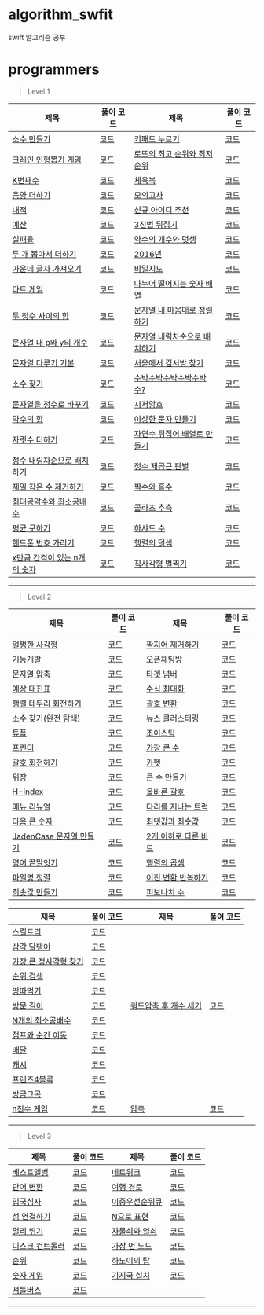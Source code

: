 # algorithm_swfit
swift 알고리즘 공부

# programmers
> Level 1

|제목|풀이 코드|제목|풀이 코드|
|--|--|--|--|
|[소수 만들기](https://programmers.co.kr/learn/courses/30/lessons/12977)|[코드](https://gist.github.com/hhhan0315/79ef07ea9acd0496966e1c49485ef3cd)|[키패드 누르기](https://programmers.co.kr/learn/courses/30/lessons/67256)|[코드](https://gist.github.com/hhhan0315/f543de38bd11315e4dbff50a90637c8b)
|[크레인 인형뽑기 게임](https://programmers.co.kr/learn/courses/30/lessons/64061)|[코드](https://gist.github.com/hhhan0315/701a49d306fb09c889b8799ab2f55942)|[로또의 최고 순위와 최저 순위](https://programmers.co.kr/learn/courses/30/lessons/77484)|[코드](https://gist.github.com/hhhan0315/913f4443f34db2696b49f28aaf2a4f1f)|
|[K번째수](https://programmers.co.kr/learn/courses/30/lessons/42748)|[코드](https://gist.github.com/hhhan0315/bcef3813392a406d35bf1e335d9eb994)|[체육복](https://programmers.co.kr/learn/courses/30/lessons/42862)|[코드](https://gist.github.com/hhhan0315/9e0fdccfd22c57d0943953205d5cb9c0)|
|[음양 더하기](https://programmers.co.kr/learn/courses/30/lessons/76501)|[코드](https://gist.github.com/hhhan0315/32e653879df4fd2d677959bf24d60085)|[모의고사](https://programmers.co.kr/learn/courses/30/lessons/42840)|[코드](https://gist.github.com/hhhan0315/a0a5145e72a89f338c40f86b50e91454)|
|[내적](https://programmers.co.kr/learn/courses/30/lessons/70128)|[코드](https://gist.github.com/hhhan0315/fd93f61db8c76ba2c7f4184c125a2375)|[신규 아이디 추천](https://programmers.co.kr/learn/courses/30/lessons/72410)|[코드](https://gist.github.com/hhhan0315/4896c4e1366ab54b93fafb147e8e09d7)|
|[예산](https://programmers.co.kr/learn/courses/30/lessons/12982)|[코드](https://gist.github.com/hhhan0315/4d09e2a54d3d9ede1b3257ee500d337d)|[3진법 뒤집기](https://programmers.co.kr/learn/courses/30/lessons/68935)|[코드](https://gist.github.com/hhhan0315/7b6d23c46cc7f9ab5e733e89e4a4c8c7)|
|[실패율](https://programmers.co.kr/learn/courses/30/lessons/42889)|[코드](https://gist.github.com/hhhan0315/4c3eb503622223d06cc37a40b12b17e5)|[약수의 개수와 덧셈](https://programmers.co.kr/learn/courses/30/lessons/77884)|[코드](https://gist.github.com/hhhan0315/6161f48aed0f4579f6e69930d63c5db3)
|[두 개 뽑아서 더하기](https://programmers.co.kr/learn/courses/30/lessons/68644)|[코드](https://gist.github.com/hhhan0315/69d5d22cf182a70c2e875bec034e6b1c)|[2016년](https://programmers.co.kr/learn/courses/30/lessons/12901)|[코드](https://gist.github.com/hhhan0315/54e41f8d1ec6ba654f0b10759a124dc3)|
|[가운데 글자 가져오기](https://programmers.co.kr/learn/courses/30/lessons/12903)|[코드](https://gist.github.com/hhhan0315/8767fa08b0b0c361a904ac72424294db)|[비밀지도](https://programmers.co.kr/learn/courses/30/lessons/17681)|[코드](https://gist.github.com/hhhan0315/24c030231e099333e124c80ecdedeedd)|
|[다트 게임](https://programmers.co.kr/learn/courses/30/lessons/17682)|[코드](https://gist.github.com/hhhan0315/c55cbc95696c2f41de4780f1cc77488e)|[나누어 떨어지는 숫자 배열](https://programmers.co.kr/learn/courses/30/lessons/12910)|[코드](https://gist.github.com/hhhan0315/1127ba462d43fd4ff168a3ff4b8aa96c)|
|[두 정수 사이의 합](https://programmers.co.kr/learn/courses/30/lessons/12912)|[코드](https://gist.github.com/hhhan0315/86948fb44a22a1a2c02a5a7433147ab0)|[문자열 내 마음대로 정렬하기](https://programmers.co.kr/learn/courses/30/lessons/12915)|[코드](https://gist.github.com/hhhan0315/882fff56c0ba0308712730fdf631646c)|
|[문자열 내 p와 y의 개수](https://programmers.co.kr/learn/courses/30/lessons/12916)|[코드](https://gist.github.com/hhhan0315/d33e7cfd6655d5bba4da13f8256655f4)|[문자열 내림차순으로 배치하기](https://programmers.co.kr/learn/courses/30/lessons/12917)|[코드](https://gist.github.com/hhhan0315/40a4eb488703956a384f7bd749dd3ac6)|
|[문자열 다루기 기본](https://programmers.co.kr/learn/courses/30/lessons/12918)|[코드](https://gist.github.com/hhhan0315/d9eff6b04fafa06384eb20760a8432fc)|[서울에서 김서방 찾기](https://programmers.co.kr/learn/courses/30/lessons/12919)|[코드](https://gist.github.com/hhhan0315/c2dc38e822bda306aeb57c43f1b7030e)|
|[소수 찾기](https://programmers.co.kr/learn/courses/30/lessons/12921)|[코드](https://gist.github.com/hhhan0315/0b6b13f3f36ddf84ade1903891fe9c45)|[수박수박수박수박수박수?](https://programmers.co.kr/learn/courses/30/lessons/12922)| [코드](https://gist.github.com/hhhan0315/0d0c70a1f84c6ab079b7568b429333e4)|
|[문자열을 정수로 바꾸기](https://programmers.co.kr/learn/courses/30/lessons/12925)|[코드](https://gist.github.com/hhhan0315/0371f1b7c0b8a56681be3274f7cbbb7e)|[시저암호](https://programmers.co.kr/learn/courses/30/lessons/12926)|[코드](https://gist.github.com/hhhan0315/500e4e5acef9820fb31b744fc5d31217)|
|[약수의 합](https://programmers.co.kr/learn/courses/30/lessons/12928)|[코드](https://gist.github.com/hhhan0315/9d88c05bbdca0f11c6a1355c4d369acb)|[이상한 문자 만들기](https://programmers.co.kr/learn/courses/30/lessons/12930)|[코드](https://gist.github.com/hhhan0315/ac8b7a9144ebd52cfe2393c54a706edd)|
|[자릿수 더하기](https://programmers.co.kr/learn/courses/30/lessons/12931)|[코드](https://gist.github.com/hhhan0315/df75bcbd8759f942985013d4171ac206)|[자연수 뒤집어 배열로 만들기](https://programmers.co.kr/learn/courses/30/lessons/12932) |[코드](https://gist.github.com/hhhan0315/54d236a023636295d2b8a424d9b8ea4a)|
|[정수 내림차순으로 배치하기](https://programmers.co.kr/learn/courses/30/lessons/12933)|[코드](https://gist.github.com/hhhan0315/8ffdc3c6ac0f0251b03c7394230852a8)|[정수 제곱근 판별](https://programmers.co.kr/learn/courses/30/lessons/12934)|[코드](https://gist.github.com/hhhan0315/48714b53ef51268b52db3aabc7790869)|
|[제일 작은 수 제거하기](https://programmers.co.kr/learn/courses/30/lessons/12935)|[코드](https://gist.github.com/hhhan0315/b34f38264d12557df7c19a8d48488097)|[짝수와 홀수](https://programmers.co.kr/learn/courses/30/lessons/12937)|[코드](https://gist.github.com/hhhan0315/1fdea983b77c0a003dacc84b4f1980c1)|
|[최대공약수와 최소공배수](https://programmers.co.kr/learn/courses/30/lessons/12940)|[코드](https://gist.github.com/hhhan0315/42cc14c6ad4699e5c8164024cad35146)|[콜라츠 추측](https://programmers.co.kr/learn/courses/30/lessons/12943)|[코드](https://gist.github.com/hhhan0315/a106ea22e5ce7fe4eb6c8625af30e0db)|
|[평균 구하기](https://programmers.co.kr/learn/courses/30/lessons/12944)|[코드](https://gist.github.com/hhhan0315/97c397acbd33fb0f01ea0f50abdd56d3)|[하샤드 수](https://programmers.co.kr/learn/courses/30/lessons/12947)|[코드](https://gist.github.com/hhhan0315/d06c4eed253b892e563fed403650d670)|
|[핸드폰 번호 가리기](https://programmers.co.kr/learn/courses/30/lessons/12948)|[코드](https://gist.github.com/hhhan0315/53a0ee2c3f49d81e8644666369c691be)|[행렬의 덧셈](https://gist.github.com/hhhan0315/095e3a9dda67368ab0bf94caf6781f41)|[코드](https://gist.github.com/hhhan0315/095e3a9dda67368ab0bf94caf6781f41)|
|[x만큼 간격이 있는 n개의 숫자](https://programmers.co.kr/learn/courses/30/lessons/12954)|[코드](https://gist.github.com/hhhan0315/1d57c193821d07e6c35e952b955e127b)|[직사각형 별찍기](https://programmers.co.kr/learn/courses/30/lessons/12969)|[코드](https://gist.github.com/hhhan0315/efa73a44a84d1e973264dc82e80468e3)|

---

> Level 2

|제목|풀이 코드|제목|풀이 코드|
|--|--|--|--|
|[멀쩡한 사각형](https://programmers.co.kr/learn/courses/30/lessons/62048)|[코드](https://gist.github.com/hhhan0315/536aa4688883196b02397a3ef36dcbd7)|[짝지어 제거하기](https://programmers.co.kr/learn/courses/30/lessons/12973)|[코드](https://gist.github.com/hhhan0315/af9bf340f7d4edaf9f1c108de12af48a)|
|[기능개발](https://programmers.co.kr/learn/courses/30/lessons/42586)|[코드](https://gist.github.com/hhhan0315/df0cd4f08ebecac2155eb7447a2c178f)|[오픈채팅방](https://programmers.co.kr/learn/courses/30/lessons/42888)|[코드](https://gist.github.com/hhhan0315/48e31def22015cc4cb7c8d3d9e431149)|
|[문자열 압축](https://programmers.co.kr/learn/courses/30/lessons/60057#)|[코드](https://gist.github.com/hhhan0315/9b0b1bf040cbb9c414c8ec2bcc2efc0b)|[타겟 넘버](https://programmers.co.kr/learn/courses/30/lessons/43165)|[코드](https://gist.github.com/hhhan0315/01eda173314db3f9643ea538560bb71d)|
|[예상 대진표](https://programmers.co.kr/learn/courses/30/lessons/12985#)|[코드](https://gist.github.com/hhhan0315/03e092acb5540c0ef9349675bfea34ee)|[수식 최대화](https://programmers.co.kr/learn/courses/30/lessons/67257)|[코드](https://gist.github.com/hhhan0315/f999363d0416eafca57e83a9e5a4e4d1)|
[행렬 테두리 회전하기](https://programmers.co.kr/learn/courses/30/lessons/77485)|[코드](https://gist.github.com/hhhan0315/fb209ffac71aabcb98bd7d5d54b15138)|[괄호 변환](https://programmers.co.kr/learn/courses/30/lessons/60058)|[코드](https://gist.github.com/hhhan0315/25d79205bb21e622b81d686d32c45dd2)|
|[소수 찾기(완전 탐색)](https://programmers.co.kr/learn/courses/30/lessons/42839)|[코드](https://gist.github.com/hhhan0315/765fb4d0fe938240245ad65c112ab407)|[뉴스 클러스터링](https://programmers.co.kr/learn/courses/30/lessons/17677)|[코드](https://gist.github.com/hhhan0315/e12167c2beadd1048148b9c00a31566b)|
|[튜플](https://programmers.co.kr/learn/courses/30/lessons/64065)|[코드](https://gist.github.com/hhhan0315/e6b453fa107f67318970d80a878c6567)|[조이스틱](https://programmers.co.kr/learn/courses/30/lessons/42860#)|[코드](https://gist.github.com/hhhan0315/5fbd31be2117d69c2ad3aed003790da8)|
|[프린터](https://programmers.co.kr/learn/courses/30/lessons/42587)|[코드](https://gist.github.com/hhhan0315/e1844d66c5067905a98f5819f8d9fff5)|[가장 큰 수](https://programmers.co.kr/learn/courses/30/lessons/42746)|[코드](https://gist.github.com/hhhan0315/f449a3e3d06ac34d911f4440eb5cddbd)|
|[괄호 회전하기](https://programmers.co.kr/learn/courses/30/lessons/76502#)|[코드](https://gist.github.com/hhhan0315/505a62c6aed9be9546362232830e4ddc)|[카펫](https://programmers.co.kr/learn/courses/30/lessons/42842)|[코드](https://gist.github.com/hhhan0315/58e7773be34ab0d3eb1527bb0fd537cf)|
|[위장](https://programmers.co.kr/learn/courses/30/lessons/42578)|[코드](https://gist.github.com/hhhan0315/28caec92c2d934ff19e3b6e7adf331e8)|[큰 수 만들기](https://programmers.co.kr/learn/courses/30/lessons/42883)|[코드](https://gist.github.com/hhhan0315/5285d66351e3a4822e63f2c35775494b)|
|[H-Index](https://programmers.co.kr/learn/courses/30/lessons/42747)|[코드](https://gist.github.com/hhhan0315/6c1de759500971de1e1a364c609168f5)|[올바른 괄호](https://programmers.co.kr/learn/courses/30/lessons/12909)|[코드](https://gist.github.com/hhhan0315/cfcd4579da6cdd0ada3647e35231c34e)|
|[메뉴 리뉴얼](https://programmers.co.kr/learn/courses/30/lessons/72411)|[코드](https://gist.github.com/hhhan0315/b2fedf319916e9358d4745c939ca6607)|[다리를 지나는 트럭](https://programmers.co.kr/learn/courses/30/lessons/42583)|[코드](https://gist.github.com/hhhan0315/1f2760d229fe5f35f11b8730f0332e5e)|
|[다음 큰 숫자](https://programmers.co.kr/learn/courses/30/lessons/12911)|[코드](https://gist.github.com/hhhan0315/babbe3f8fb6a925979fbb8a99f31143c)|[최댓값과 최솟값](https://programmers.co.kr/learn/courses/30/lessons/12939)|[코드](https://gist.github.com/hhhan0315/839f9a0110224cec3c54d167432f88aa)|
|[JadenCase 문자열 만들기](https://programmers.co.kr/learn/courses/30/lessons/12951)|[코드](https://gist.github.com/hhhan0315/8e73c6948ebfeec8ab61a3c3635a44e9)|[2개 이하로 다른 비트](https://programmers.co.kr/learn/courses/30/lessons/77885)|[코드](https://gist.github.com/hhhan0315/ee3a1a1b950f2d5a4baf0c75b662c422)|
|[영어 끝말잇기](https://programmers.co.kr/learn/courses/30/lessons/12981)|[코드](https://gist.github.com/hhhan0315/5e72e663c07a68bb6eb6c931bba65dee)|[행렬의 곱셈](https://programmers.co.kr/learn/courses/30/lessons/12949)|[코드](https://gist.github.com/hhhan0315/732337e3fab29d51d898224025f35ecf)|
|[파일명 정렬](https://programmers.co.kr/learn/courses/30/lessons/17686#)|[코드](https://gist.github.com/hhhan0315/36c0deb891daf68e5b481d8913c7273d)|[이진 변환 반복하기](https://programmers.co.kr/learn/courses/30/lessons/70129)|[코드](https://gist.github.com/hhhan0315/d7d837a956edb5dee238d4b42baa96cc)|
|[최솟값 만들기](https://programmers.co.kr/learn/courses/30/lessons/12941)|[코드](https://gist.github.com/hhhan0315/8df335c78ef4341fd05530e0805b7b48)|[피보나치 수](https://programmers.co.kr/learn/courses/30/lessons/12945)|[코드](https://gist.github.com/hhhan0315/432abc68f9112aaf3b42cf838a2dc405)|


|제목|풀이 코드|제목|풀이 코드|
|--|--|--|--|
|[스킬트리](https://programmers.co.kr/learn/courses/30/lessons/49993)|[코드](https://gist.github.com/hhhan0315/cd092325c67509ecfd933761dc9031be)|
|[삼각 달팽이](https://programmers.co.kr/learn/courses/30/lessons/68645)|[코드](https://gist.github.com/hhhan0315/5440d9084b07ac563ed19900d14f41b0)|
|[가장 큰 정사각형 찾기](https://programmers.co.kr/learn/courses/30/lessons/12905)|[코드](https://gist.github.com/hhhan0315/0ef0bd64da59c7f5e653741c4f02bdfa)|
|[순위 검색](https://programmers.co.kr/learn/courses/30/lessons/72412)|[코드](https://gist.github.com/hhhan0315/88c119e45763a2812cd50f9b2475b5ac)|
|[땅따먹기](https://programmers.co.kr/learn/courses/30/lessons/12913)|[코드](https://gist.github.com/hhhan0315/76dab3632f8794370df807cd9123e77c)|
|[방문 길이](https://programmers.co.kr/learn/courses/30/lessons/49994#)|[코드](https://gist.github.com/hhhan0315/1a6e8b1d7148909059c88354004b26dc)|[쿼드압축 후 개수 세기](https://programmers.co.kr/learn/courses/30/lessons/68936#)|[코드](https://gist.github.com/hhhan0315/53342dc91166339bf7c4942b51a2c271)|
|[N개의 최소공배수](https://programmers.co.kr/learn/courses/30/lessons/12953)|[코드](https://gist.github.com/hhhan0315/0b239d6dbd02a804233cdfc2b35e135f)|
|[점프와 순간 이동](https://programmers.co.kr/learn/courses/30/lessons/12980)|[코드](https://gist.github.com/hhhan0315/ff8eb15e9fae6a18a23f2043db0f9177)|
|[배달](https://programmers.co.kr/learn/courses/30/lessons/12978)|[코드](https://gist.github.com/hhhan0315/73fa9ca9413458d67eaa703b64244ba7)|
|[캐시](https://programmers.co.kr/learn/courses/30/lessons/17680)|[코드](https://gist.github.com/hhhan0315/247d5c5391de467eff3d806fcdd77a48)|
|[프렌즈4블록](https://programmers.co.kr/learn/courses/30/lessons/17679#)|[코드](https://gist.github.com/hhhan0315/2523f1ae638bbfef8f8d06569cdbdf31)|
|[방금그곡](https://programmers.co.kr/learn/courses/30/lessons/17683)|[코드](https://gist.github.com/hhhan0315/d5839308b4ffc8577dca9b845059f05b)|
|[n진수 게임](https://programmers.co.kr/learn/courses/30/lessons/17687)|[코드](https://gist.github.com/hhhan0315/cfc7096425f65888e84b1a11e58bec60)|[압축](https://programmers.co.kr/learn/courses/30/lessons/17684)|[코드](https://gist.github.com/hhhan0315/fbaa795b52b897a29425bd365ca489df)|

---

> Level 3

|제목|풀이 코드|제목|풀이 코드|
|--|--|--|--|
|[베스트앨범](https://programmers.co.kr/learn/courses/30/lessons/42579)|[코드](https://gist.github.com/hhhan0315/e4c5a5559b1925ed6497a0a0ef4136b4)|[네트워크](https://programmers.co.kr/learn/courses/30/lessons/43162)|[코드](https://gist.github.com/hhhan0315/74dd07bd03624fdfde4c7bc0e84226b1)|
|[단어 변환](https://programmers.co.kr/learn/courses/30/lessons/43163)|[코드](https://gist.github.com/hhhan0315/3a2958fa5156e332df0181fd3916550f)|[여행 경로](https://programmers.co.kr/learn/courses/30/lessons/43164#)|[코드](https://gist.github.com/hhhan0315/73ce5b81a4a3f94952c0fa9014e5f049)|
|[입국심사](https://programmers.co.kr/learn/courses/30/lessons/43238)|[코드](https://gist.github.com/hhhan0315/ed1517cfdf6ca9404a4f628207e51ebf)|[이중우선순위큐](https://programmers.co.kr/learn/courses/30/lessons/42628)|[코드](https://gist.github.com/hhhan0315/5962010bc2a4174a26c78b29fb71862c)|
|[섬 연결하기](https://programmers.co.kr/learn/courses/30/lessons/42861#)|[코드](https://gist.github.com/hhhan0315/7fe0973ce8818712370a9d98ccff0d15)|[N으로 표현](https://programmers.co.kr/learn/courses/30/lessons/42895)|[코드](https://gist.github.com/hhhan0315/004fc11fbb5302a83ffaf5ecf56b34b1)|
|[멀리 뛰기](https://programmers.co.kr/learn/courses/30/lessons/12914#)|[코드](https://gist.github.com/hhhan0315/9260869923c5b03201dfb800798d7501)|[자물쇠와 열쇠](https://programmers.co.kr/learn/courses/30/lessons/60059)|[코드](https://gist.github.com/hhhan0315/5260ba22afdd101a7f6fbed7b43f7ba0)|
|[디스크 컨트롤러](https://programmers.co.kr/learn/courses/30/lessons/42627)|[코드](https://gist.github.com/hhhan0315/f9e3c9f2440456615c82e162ac37f552)|[가장 먼 노드](https://programmers.co.kr/learn/courses/30/lessons/49189)|[코드](https://gist.github.com/hhhan0315/b5da87486207544264627f495cd37f7c)|
|[순위](https://programmers.co.kr/learn/courses/30/lessons/49191)|[코드](https://gist.github.com/hhhan0315/11c32c6fa91f4a1f08629b7e11519361)|[하노이의 탑](https://programmers.co.kr/learn/courses/30/lessons/12946)|[코드](https://gist.github.com/hhhan0315/117c3ea7299127c0b8c25fa3d1ba31f3)|
|[숫자 게임](https://programmers.co.kr/learn/courses/30/lessons/12987)|[코드](https://gist.github.com/hhhan0315/72835affb4966e75f9d0706baa3c97c3)|[기지국 설치](https://programmers.co.kr/learn/courses/30/lessons/12979)|[코드](https://gist.github.com/hhhan0315/b1bb5bd8779cb89f9cdac0541572fc11)|
|[셔틀버스](https://programmers.co.kr/learn/courses/30/lessons/17678)|[코드](https://gist.github.com/hhhan0315/d813b67bfe8bc98e48eb5c38b5f8e1d2)|||

---

